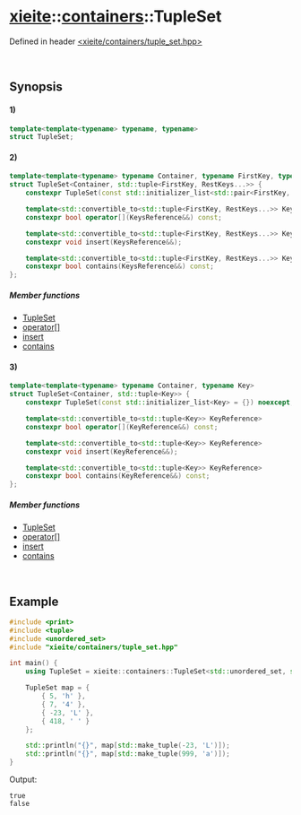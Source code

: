 # [xieite](../../xieite.md)\:\:[containers](../../containers.md)\:\:TupleSet
Defined in header [<xieite/containers/tuple_set.hpp>](../../../include/xieite/containers/tuple_set.hpp)

&nbsp;

## Synopsis
#### 1)
```cpp
template<template<typename> typename, typename>
struct TupleSet;
```
#### 2)
```cpp
template<template<typename> typename Container, typename FirstKey, typename... RestKeys>
struct TupleSet<Container, std::tuple<FirstKey, RestKeys...>> {
    constexpr TupleSet(const std::initializer_list<std::pair<FirstKey, TupleSet<Container, std::tuple<RestKeys...>>>> = {}) noexcept;

    template<std::convertible_to<std::tuple<FirstKey, RestKeys...>> KeysReference>
    constexpr bool operator[](KeysReference&&) const;

    template<std::convertible_to<std::tuple<FirstKey, RestKeys...>> KeysReference>
    constexpr void insert(KeysReference&&);

    template<std::convertible_to<std::tuple<FirstKey, RestKeys...>> KeysReference>
    constexpr bool contains(KeysReference&&) const;
};
```
##### Member functions
- [TupleSet](./structures/tuple_set/2/operators/constructor.md)
- [operator\[\]](./structures/tuple_set/2/operators/array_subscript.md)
- [insert](./structures/tuple_set/2/insert.md)
- [contains](./structures/tuple_set/2/contains.md)
#### 3)
```cpp
template<template<typename> typename Container, typename Key>
struct TupleSet<Container, std::tuple<Key>> {
    constexpr TupleSet(const std::initializer_list<Key> = {}) noexcept;

    template<std::convertible_to<std::tuple<Key>> KeyReference>
    constexpr bool operator[](KeyReference&&) const;

    template<std::convertible_to<std::tuple<Key>> KeyReference>
    constexpr void insert(KeyReference&&);

    template<std::convertible_to<std::tuple<Key>> KeyReference>
    constexpr bool contains(KeyReference&&) const;
};
```
##### Member functions
- [TupleSet](./structures/tuple_set/3/operators/constructor.md)
- [operator\[\]](./structures/tuple_set/3/operators/array_subscript.md)
- [insert](./structures/tuple_set/3/insert.md)
- [contains](./structures/tuple_set/3/contains.md)

&nbsp;

## Example
```cpp
#include <print>
#include <tuple>
#include <unordered_set>
#include "xieite/containers/tuple_set.hpp"

int main() {
    using TupleSet = xieite::containers::TupleSet<std::unordered_set, std::tuple<int, char>>;

    TupleSet map = {
        { 5, 'h' },
        { 7, '4' },
        { -23, 'L' },
        { 418, ' ' }
    };

    std::println("{}", map[std::make_tuple(-23, 'L')]);
    std::println("{}", map[std::make_tuple(999, 'a')]);
}
```
Output:
```
true
false
```
